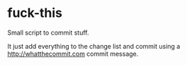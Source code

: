 # fuck-this

Small script to commit stuff.

It just add everything to the change list and commit using a http://whatthecommit.com commit message.
